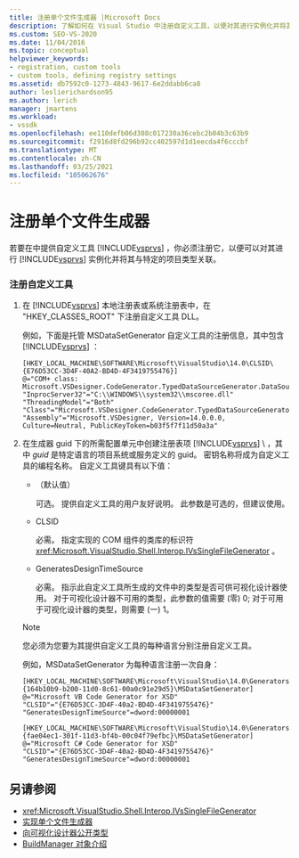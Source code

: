 ```yaml
---
title: 注册单个文件生成器 |Microsoft Docs
description: 了解如何在 Visual Studio 中注册自定义工具，以便对其进行实例化并将其与特定的项目类型相关联。
ms.custom: SEO-VS-2020
ms.date: 11/04/2016
ms.topic: conceptual
helpviewer_keywords:
- registration, custom tools
- custom tools, defining registry settings
ms.assetid: db7592c0-1273-4843-9617-6e2ddabb6ca8
author: leslierichardson95
ms.author: lerich
manager: jmartens
ms.workload:
- vssdk
ms.openlocfilehash: ee110defb06d308c017230a36cebc2b04b3c63b9
ms.sourcegitcommit: f2916d8fd296b92cc402597d1d1eecda4f6cccbf
ms.translationtype: MT
ms.contentlocale: zh-CN
ms.lasthandoff: 03/25/2021
ms.locfileid: "105062676"
---
```

# <a name="registering-single-file-generators"></a>注册单个文件生成器
若要在中提供自定义工具 [!INCLUDE[vsprvs](../../code-quality/includes/vsprvs_md.md)] ，你必须注册它，以便可以对其进行 [!INCLUDE[vsprvs](../../code-quality/includes/vsprvs_md.md)] 实例化并将其与特定的项目类型关联。

### <a name="to-register-a-custom-tool"></a>注册自定义工具

1. 在 [!INCLUDE[vsprvs](../../code-quality/includes/vsprvs_md.md)] 本地注册表或系统注册表中，在 "HKEY_CLASSES_ROOT" 下注册自定义工具 DLL。

    例如，下面是托管 MSDataSetGenerator 自定义工具的注册信息，其中包含 [!INCLUDE[vsprvs](../../code-quality/includes/vsprvs_md.md)] ：

   ```
   [HKEY_LOCAL_MACHINE\SOFTWARE\Microsoft\VisualStudio\14.0\CLSID\{E76D53CC-3D4F-40A2-BD4D-4F3419755476}]
   @="COM+ class: Microsoft.VSDesigner.CodeGenerator.TypedDataSourceGenerator.DataSourceGeneratorWrapper"
   "InprocServer32"="C:\\WINDOWS\\system32\\mscoree.dll"
   "ThreadingModel"="Both"
   "Class"="Microsoft.VSDesigner.CodeGenerator.TypedDataSourceGenerator.DataSourceGeneratorWrapper"
   "Assembly"="Microsoft.VSDesigner, Version=14.0.0.0, Culture=Neutral, PublicKeyToken=b03f5f7f11d50a3a"
   ```

2. 在生成器 guid 下的所需配置单元中创建注册表项 [!INCLUDE[vsprvs](../../code-quality/includes/vsprvs_md.md)] \\  ，其中 *guid* 是特定语言的项目系统或服务定义的 guid。 密钥名称将成为自定义工具的编程名称。 自定义工具键具有以下值：

   - （默认值）

        可选。 提供自定义工具的用户友好说明。 此参数是可选的，但建议使用。

   - CLSID

        必需。 指定实现的 COM 组件的类库的标识符 <xref:Microsoft.VisualStudio.Shell.Interop.IVsSingleFileGenerator> 。

   - GeneratesDesignTimeSource

        必需。 指示此自定义工具所生成的文件中的类型是否可供可视化设计器使用。 对于可视化设计器不可用的类型，此参数的值需要 (零) 0; 对于可用于可视化设计器的类型，则需要 (一) 1。

   > [!NOTE]
   > 您必须为您要为其提供自定义工具的每种语言分别注册自定义工具。

    例如，MSDataSetGenerator 为每种语言注册一次自身：

   ```
   [HKEY_LOCAL_MACHINE\SOFTWARE\Microsoft\VisualStudio\14.0\Generators\{164b10b9-b200-11d0-8c61-00a0c91e29d5}\MSDataSetGenerator]
   @="Microsoft VB Code Generator for XSD"
   "CLSID"="{E76D53CC-3D4F-40a2-BD4D-4F3419755476}"
   "GeneratesDesignTimeSource"=dword:00000001

   [HKEY_LOCAL_MACHINE\SOFTWARE\Microsoft\VisualStudio\14.0\Generators\{fae04ec1-301f-11d3-bf4b-00c04f79efbc}\MSDataSetGenerator]
   @="Microsoft C# Code Generator for XSD"
   "CLSID"="{E76D53CC-3D4F-40a2-BD4D-4F3419755476}"
   "GeneratesDesignTimeSource"=dword:00000001
   ```

## <a name="see-also"></a>另请参阅
- <xref:Microsoft.VisualStudio.Shell.Interop.IVsSingleFileGenerator>
- [实现单个文件生成器](../../extensibility/internals/implementing-single-file-generators.md)
- [向可视化设计器公开类型](../../extensibility/internals/exposing-types-to-visual-designers.md)
- [BuildManager 对象介绍](/previous-versions/8f9kffa8(v=vs.140))